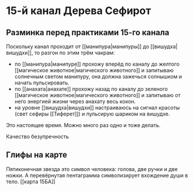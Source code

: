 # 15-й канал Дерева Сефирот

## Разминка перед практиками 15-го канала
Поскольку канал проходит от [[манипура|манипуры]] до [[вишудха|вишудхи]], то разгон по этим трём чакрам:
- по [[манипура|манипуре]] прохожу вперёд по каналу до желтого [[магическое животное|магического животного]] и запитываю солнечным светом манипуру, она должна зажечься солнышком и начать пульсировать. 
- по [[анахата|анахате]] прохожу назад по каналу до зеленого [[магическое животное|магического животного]] и запитываю от него энергией жизни через анахату весь кокон.
- на уровне [[вишудха|вишудхи]] настраиваюсь на сигнал красоты (свет сефиры [[Тиферет]]) и пульсирую шариком на вишудхе. 


Это настоящее время. 
Можно много раз одно и тоже делать. 

Качество безупречность


## Глифы на карте
Пятиконечная звезда это символ человека: голова, две ручки и две ножки. А перевёрнутая пентаграмма символизирует вхождение души в тело. [[карта 15БА]]